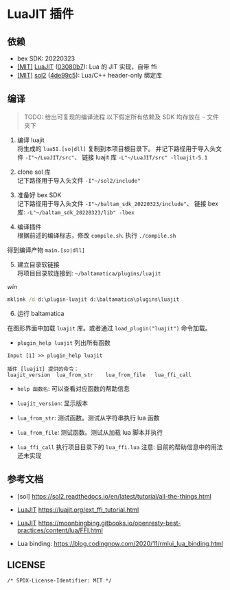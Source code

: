 # LuaJIT 插件

## 依赖

- bex SDK: 20220323
- [[MIT]][LuaJIT-MIT] [LuaJIT][] ([03080b7][]): 
    Lua 的 JIT 实现，自带 ffi
- [[MIT]][sol2-MIT] [sol2][] ([4de99c5][]): 
    Lua/C++ header-only 绑定库

[LuaJIT]:  https://github.com/LuaJIT/LuaJIT
[LuaJIT-MIT]: https://github.com/LuaJIT/LuaJIT/blob/v2.1/COPYRIGHT
[03080b7]: https://github.com/LuaJIT/LuaJIT/commit/03080b795aa3496ed62d4a0697c9f4767e7ca7e5
[sol2]:    https://github.com/ThePhD/sol2
[4de99c5]: https://github.com/ThePhD/sol2/commit/4de99c5b41b64b7e654bf8e48b177e8414a756b7
[sol2-MIT]: https://github.com/ThePhD/sol2/blob/develop/LICENSE.txt


## 编译

> TODO: 给出可复现的编译流程
> 以下假定所有依赖及 SDK 均存放在 `~` 文件夹下

1. 编译 luajit  
将生成的 `lua51.[so|dll]` 复制到本项目根目录下。
并记下路径用于导入头文件 `-I"~/LuaJIT/src"`、
链接 luajit 库 `-L"~/LuaJIT/src" -lluajit-5.1`

2. clone sol 库  
记下路径用于导入头文件 `-I"~/sol2/include"`

3. 准备好 bex SDK  
记下路径用于导入头文件 `-I"~/baltam_sdk_20220323/include"`、
链接 bex 库: `-L"~/baltam_sdk_20220323/lib" -lbex`

4. 编译插件  
根据前述的编译标志，修改 `compile.sh`. 
执行 `./compile.sh`

得到编译产物 `main.[so|dll]`

5. 建立目录软链接  
将项目目录软连接到: `~/baltamatica/plugins/luajit`

*win*
```cmd
mklink /d d:\plugin-luajit d:\baltamatica\plugins\luajit
```

6. 运行 baltamatica

在图形界面中加载 `luajit` 库。或者通过 `load_plugin("luajit")` 命令加载。

- `plugin_help luajit` 列出所有函数
```
Input [1] >> plugin_help luajit

插件 [luajit] 提供的命令：
luajit_version  lua_from_str    lua_from_file   lua_ffi_call
```
- `help 函数名`: 可以查看对应函数的帮助信息 

- `luajit_version`: 显示版本
- `lua_from_str`: 测试函数。测试从字符串执行 lua 函数
- `lua_from_file`: 测试函数。测试从加载 lua 脚本并执行
- `lua_ffi_call` 执行项目目录下的 `lua_ffi.lua`
    注意: 目前的帮助信息中的用法还未实现


## 参考文档

- [sol] https://sol2.readthedocs.io/en/latest/tutorial/all-the-things.html
- [LuaJIT] https://luajit.org/ext_ffi_tutorial.html
- [LuaJIT] https://moonbingbing.gitbooks.io/openresty-best-practices/content/lua/FFI.html

- Lua binding: https://blog.codingnow.com/2020/11/rmlui_lua_binding.html

## LICENSE

`/* SPDX-License-Identifier: MIT */`
